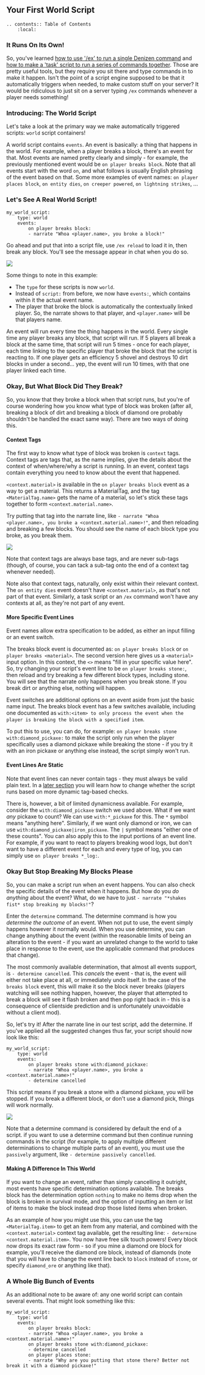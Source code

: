 Your First World Script
-----------------------

```eval_rst
.. contents:: Table of Contents
    :local:
```

### It Runs On Its Own!

So, you've learned [how to use '/ex' to run a single Denizen command](/guides/first-steps/ex-command) and [how to make a 'task' script to run a series of commands together](/guides/first-steps/task-script). Those are pretty useful tools, but they require you sit there and type commands in to make it happen. Isn't the point of a script engine supposed to be that it automatically triggers when needed, to make custom stuff on your server? It would be ridiculous to just sit on a server typing `/ex` commands whenever a player needs something!

### Introducing: The World Script

Let's take a look at the primary way we make automatically triggered scripts: `world` script containers!

A world script contains `events`. An event is basically: a thing that happens in the world. For example, when a player breaks a block, there's an event for that. Most events are named pretty clearly and simply - for example, the previously mentioned event would be `on player breaks block`. Note that all events start with the word `on`, and what follows is usually English phrasing of the event based on that. Some more examples of event names: `on player places block`, `on entity dies`, `on creeper powered`, `on lightning strikes`, ...

### Let's See A Real World Script!

```dscript_green
my_world_script:
    type: world
    events:
        on player breaks block:
        - narrate "Whoa <player.name>, you broke a block!"
```

Go ahead and put that into a script file, use `/ex reload` to load it in, then break any block. You'll see the message appear in chat when you do so.

![](images/brokeablock.png)

Some things to note in this example:
- The `type` for these scripts is now `world`.
- Instead of `script:` from before, we now have `events:`, which contains within it the actual event name.
- The player that broke the block is automatically the contextually linked player. So, the narrate shows to that player, and `<player.name>` will be that players name.

An event will run every time the thing happens in the world. Every single time any player breaks any block, that script will run. If 5 players all break a block at the same time, that script will run 5 times - once for each player, each time linking to the specific player that broke the block that the script is reacting to. If one player gets an efficiency 5 shovel and destroys 10 dirt blocks in under a second... yep, the event will run 10 times, with that one player linked each time.

### Okay, But What Block Did They Break?

So, you know that they broke a block when that script runs, but you're of course wondering how you know what type of block was broken <span class="parens">(after all, breaking a block of dirt and breaking a block of diamond ore probably shouldn't be handled the exact same way)</span>. There are two ways of doing this.

#### Context Tags

The first way to know what type of block was broken is `context` tags. Context tags are tags that, as the name implies, give the details about the context of when/where/why a script is running. In an event, context tags contain everything you need to know about the event that happened.

`<context.material>` is available in the `on player breaks block` event as a way to get a material. This returns a MaterialTag, and the tag `<MaterialTag.name>` gets the name of a material, so let's stick these tags together to form `<context.material.name>`.

Try putting that tag into the narrate line, like `- narrate "Whoa <player.name>, you broke a <context.material.name>!"`, and then reloading and breaking a few blocks. You should see the name of each block type you broke, as you break them.

![](images/brokeastone.png)

Note that context tags are always base tags, and are never sub-tags <span class="parens">(though, of course, you can tack a sub-tag onto the end of a context tag whenever needed)</span>.

Note also that context tags, naturally, only exist within their relevant context. The `on entity dies` event doesn't have `<context.material>`, as that's not part of that event. Similarly, a task script or an `/ex` command won't have any contexts at all, as they're not part of any event.

#### More Specific Event Lines

Event names allow extra specification to be added, as either an input filling or an event switch.

The breaks block event is documented as: `on player breaks block` or `on player breaks <material>`. The second version here gives us a `<material>` input option. In this context, the `<>` means "fill in your specific value here". So, try changing your script's event line to be `on player breaks stone:`, then reload and try breaking a few different block types, including stone. You will see that the narrate only happens when you break stone. If you break dirt or anything else, nothing will happen.

Event switches are additional options on an event aside from just the basic name input. The breaks block event has a few switches available, including one documented as `with:<item> to only process the event when the player is breaking the block with a specified item`.

To put this to use, you can do, for example: `on player breaks stone with:diamond_pickaxe:` to make the script only run when the player specifically uses a diamond pickaxe while breaking the stone - if you try it with an iron pickaxe or anything else instead, the script simply won't run.

#### Event Lines Are Static

Note that event lines can never contain tags - they must always be valid plain text. In a [later section](/guides/basics/if-command) you will learn how to change whether the script runs based on more dynamic tag-based checks.

There is, however, a bit of limited dynamicness available. For example, consider the `with:diamond_pickaxe` switch we used above. What if we want *any* pickaxe to count? We can use `with:*_pickaxe` for this. The `*` symbol means "anything here". Similarly, if we want only diamond or iron, we can use `with:diamond_pickaxe|iron_pickaxe`. The `|` symbol means "either one of these counts". You can also apply this to the input portions of an event line. For example, if you want to react to players breaking wood logs, but don't want to have a different event for each and every type of log, you can simply use `on player breaks *_log:`.

### Okay But Stop Breaking My Blocks Please

So, you can make a script run when an event happens. You can also check the specific details of the event when it happens. But how do you *do anything* about the event? What, do we have to just `- narrate "*shakes fist* stop breaking my blocks!"`?

Enter the `determine` command. The determine command is how you *determine the outcome* of an event. When not put to use, the event simply happens however it normally would. When you use determine, you can change anything about the event <span class="parens">(within the reasonable limits of being an alteration to the event - if you want an unrelated change to the world to take place in response to the event, use the applicable command that produces that change)</span>.

The most commonly available determination, that almost all events support, is `- determine cancelled`. This *cancels* the event - that is, the event will either not take place at all, or immediately undo itself. In the case of the `breaks block` event, this will make it so the block never breaks <span class="parens">(players watching will see nothing happen, however, the player that attempted to break a block will see it flash broken and then pop right back in - this is a consequence of clientside prediction and is unfortunately unavoidable without a client mod)</span>.

So, let's try it! After the narrate line in our test script, add the determine. If you've applied all the suggested changes thus far, your script should now look like this:

```dscript_green
my_world_script:
    type: world
    events:
        on player breaks stone with:diamond_pickaxe:
        - narrate "Whoa <player.name>, you broke a <context.material.name>!"
        - determine cancelled
```

This script means if you break a stone with a diamond pickaxe, you will be stopped. If you break a different block, or don't use a diamond pick, things will work normally.

![](images/breakingthemstones.gif)

Note that a determine command is considered by default the end of a script. if you want to use a determine command but then continue running commands in the script <span class="parens">(for example, to apply multiple different determinations to change multiple parts of an event)</span>, you must use the `passively` argument, like `- determine passively cancelled`.

#### Making A Difference In This World

If you want to change an event, rather than simply cancelling it outright, most events have specific determination options available. The breaks block has the determination option `nothing` to make no items drop when the block is broken in survival mode, and the option of inputting an item or list of items to make the block instead drop those listed items when broken.

As an example of how you might use this, you can use the tag `<MaterialTag.item>` to get an item from any material, and combined with the `<context.material>` context tag available, get the resulting line: `- determine <context.material.item>`. You now have free silk touch powers! Every block now drops its exact raw form - so if you mine a diamond ore block for example, you'll receive the diamond ore block, instead of diamonds <span class="parens">(note that you will have to change the event line back to `block` instead of `stone`, or specify `diamond_ore` or anything like that)</span>.

### A Whole Big Bunch of Events

As an additional note to be aware of: any one world script can contain several events. That might look something like this:

```dscript_green
my_world_script:
    type: world
    events:
        on player breaks block:
        - narrate "Whoa <player.name>, you broke a <context.material.name>!"
        on player breaks stone with:diamond_pickaxe:
        - determine cancelled
        on player places stone:
        - narrate "Why are you putting that stone there? Better not break it with a diamond pickaxe!"
```

